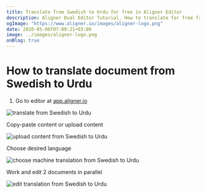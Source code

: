 ```yaml
---
title: Translate from Swedish to Urdu for free in Aligner Editor
description: Aligner Dual Editor Tutorial. How to translate for free from Swedish to Urdu. Aligner is multilingual document management platform. 
ogImage: "https://www.aligner.io/images/aligner-logo.png"
date: 2020-05-06T07:09:21+03:00
image: ../images/aligner-logo.png
onBlog: true
---
```


# How to translate document from Swedish to Urdu

1. Go to editor at [app.aligner.io](https://app.aligner.io "Aligner App web page")

![translate from Swedish to Urdu](../aligner-blank-editor.png "translate from Swedish to Urdu")

Copy-paste content or upload content

![upload content from Swedish to Urdu](../aligner-uploaded-document.png "upload content from Swedish to Urdu")

Choose desired language

![choose machine translation from Swedish to Urdu](../aligner-language-dropdown.png "choose machine translation from Swedish to Urdu")

Work and edit 2 documents in parallel

![edit translation from Swedish to Urdu](../aligner-double-sitded-editor.png "edit translation from Swedish to Urdu")

